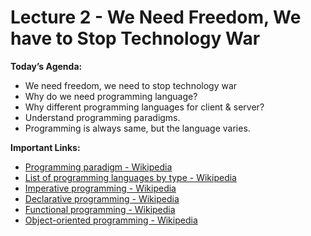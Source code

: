 # Lecture 2 - We Need Freedom, We have to Stop Technology War

**Today’s Agenda:**

- We need freedom, we need to stop technology war
- Why do we need programming language?
- Why different programming languages for client & server?
- Understand programming paradigms.
- Programming is always same, but the language varies.

**Important Links:**

- [Programming paradigm - Wikipedia](https://en.wikipedia.org/wiki/Programming_paradigm)
- [List of programming languages by type - Wikipedia](https://en.wikipedia.org/wiki/List_of_programming_languages_by_type)
- [Imperative programming - Wikipedia](https://en.wikipedia.org/wiki/Imperative_programming)
- [Declarative programming - Wikipedia](https://en.wikipedia.org/wiki/Declarative_programming)
- [Functional programming - Wikipedia](https://en.wikipedia.org/wiki/Functional_programming)
- [Object-oriented programming - Wikipedia](https://en.wikipedia.org/wiki/Object-oriented_programming)

